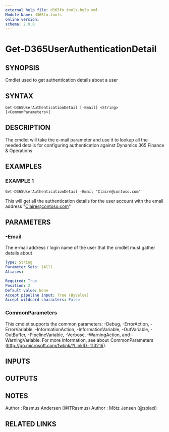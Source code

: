 ```yaml
---
external help file: d365fo.tools-help.xml
Module Name: d365fo.tools
online version:
schema: 2.0.0
---
```


# Get-D365UserAuthenticationDetail

## SYNOPSIS
Cmdlet used to get authentication details about a user

## SYNTAX

```
Get-D365UserAuthenticationDetail [-Email] <String> [<CommonParameters>]
```

## DESCRIPTION
The cmdlet will take the e-mail parameter and use it to lookup all the needed details for configuring authentication against Dynamics 365 Finance & Operations

## EXAMPLES

### EXAMPLE 1
```
Get-D365UserAuthenticationDetail -Email "Claire@contoso.com"
```

This will get all the authentication details for the user account with the email address "Claire@contoso.com"

## PARAMETERS

### -Email
The e-mail address / login name of the user that the cmdlet must gather details about

```yaml
Type: String
Parameter Sets: (All)
Aliases:

Required: True
Position: 2
Default value: None
Accept pipeline input: True (ByValue)
Accept wildcard characters: False
```

### CommonParameters
This cmdlet supports the common parameters: -Debug, -ErrorAction, -ErrorVariable, -InformationAction, -InformationVariable, -OutVariable, -OutBuffer, -PipelineVariable, -Verbose, -WarningAction, and -WarningVariable.
For more information, see about_CommonParameters (http://go.microsoft.com/fwlink/?LinkID=113216).

## INPUTS

## OUTPUTS

## NOTES
Author : Rasmus Andersen (@ITRasmus)
Author : Mötz Jensen (@splaxi)

## RELATED LINKS
